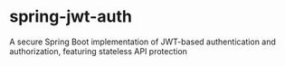 # spring-jwt-auth
A secure Spring Boot implementation of JWT-based authentication and authorization, featuring stateless API protection
